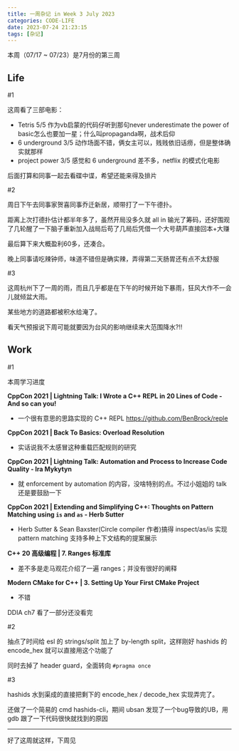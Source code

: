 ```yaml
---
title: 一周杂记 in Week 3 July 2023
categories: CODE-LIFE
date: 2023-07-24 21:23:15
tags: [杂记]
---
```

本周（07/17 ~ 07/23）是7月份的第三周

## Life

\#1

这周看了三部电影：

- Tetris 5/5 作为vb启蒙的代码仔听到那句never underestimate the power of basic怎么也要加一星；什么叫propaganda啊，战术后仰
- 6 underground 3/5 动作场面不错，俩女主可以，贱贱依旧话痨，但是整体确实就那样
- project power 3/5 感觉和 6 underground 差不多，netflix 的模式化电影

后面打算和同事一起去看碟中谍，希望还能来得及排片

\#2

周日下午去同事家贺喜同事乔迁新居，顺带打了一下午德扑。

距离上次打德扑估计都半年多了，虽然开局没多久就 all in 输光了筹码，还好围观了几轮醒了一下脑子重新加入战局后苟了几局后凭借一个大号葫芦直接回本+大赚

最后算下来大概盈利60多，还凑合。

晚上同事请吃辣钟师，味道不错但是确实辣，弄得第二天肠胃还有点不太舒服

\#3

这周杭州下了一周的雨，而且几乎都是在下午的时候开始下暴雨，狂风大作不一会儿就倾盆大雨。

某些地方的道路都被积水给淹了。

看天气预报说下周可能就要因为台风的影响继续来大范围降水?!!

## Work

\#1

本周学习进度

**CppCon 2021 | Lightning Talk: I Wrote a C++ REPL in 20 Lines of Code - And so can you!**

- 一个很有意思的思路实现的 C++ REPL https://github.com/BenBrock/reple

**CppCon 2021 | Back To Basics: Overload Resolution**

- 实话说我不太感冒这种重载匹配规则的研究

**CppCon 2021 | Lightning Talk: Automation and Process to Increase Code Quality - Ira Mykytyn**

- 就 enforcement by automation 的内容，没啥特别的点。不过小姐姐的 talk 还是要鼓励一下

**CppCon 2021 | Extending and Simplifying C++: Thoughts on Pattern Matching using `is` and `as` - Herb Sutter**

- Herb Sutter & Sean Baxster(Circle compiler 作者)搞得 inspect/as/is 实现 pattern matching 支持多种上下文结构的提案展示

**C++ 20 高级编程 | 7. Ranges 标准库**

- 差不多是走马观花介绍了一遍 ranges；并没有很好的阐释

**Modern CMake for C++ | 3. Setting Up Your First CMake Project**

- 不错

DDIA ch7 看了一部分还没看完

\#2

抽点了时间给 esl 的 strings/split 加上了 by-length split，这样刚好 hashids 的 encode_hex 就可以直接用这个功能了

同时去掉了 header guard，全面转向 `#pragma once`

\#3

hashids 水到渠成的直接把剩下的 encode_hex / decode_hex 实现弄完了。

还做了一个简易的 cmd hashids-cli，期间 ubsan 发现了一个bug导致的UB，用 gdb 跟了一下代码很快就找到的原因

---

好了这周就这样，下周见
